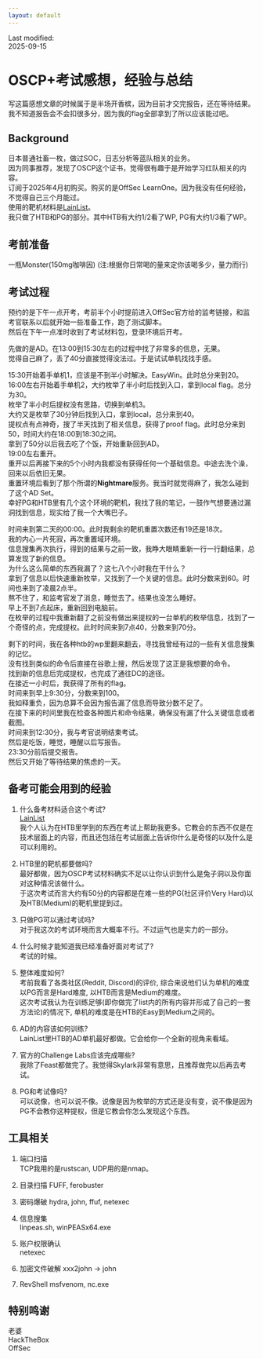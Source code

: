 ```yaml
---
layout: default
---
```

Last modified:  
2025-09-15  

# OSCP+考试感想，经验与总结

写这篇感想文章的时候属于是半场开香槟，因为目前才交完报告，还在等待结果。  
我不知道报告会不会扣很多分，因为我的flag全部拿到了所以应该能过吧。  

## Background  
日本普通社畜一枚，做过SOC，日志分析等蓝队相关的业务。  
因为同事推荐，发现了OSCP这个证书，觉得很有趣于是开始学习红队相关的内容。  
订阅于2025年4月初购买。购买的是OffSec LearnOne。因为我没有任何经验，不觉得自己三个月能过。  
使用的靶机材料是[LainList](https://docs.google.com/spreadsheets/d/18weuz_Eeynr6sXFQ87Cd5F0slOj9Z6rt/edit?gid=487240997#gid=487240997)。  
我只做了HTB和PG的部分。其中HTB有大约1/2看了WP, PG有大约1/3看了WP。  

## 考前准备  
一瓶Monster(150mg咖啡因) (注:根据你日常喝的量来定你该喝多少，量力而行)  

## 考试过程  
预约的是下午一点开考，考前半个小时提前进入OffSec官方给的监考链接，和监考官联系以后就开始一些准备工作，跑了测试脚本。  
然后在下午一点准时收到了考试材料包，登录环境后开考。 

先做的是AD。在13:00到15:30左右的过程中找了非常多的信息，无果。  
觉得自己麻了，丢了40分直接觉得没法过。于是试试单机找找手感。  

15:30开始着手单机1，应该是不到半小时解决。EasyWin。此时总分来到20。  
16:00左右开始着手单机2，大约枚举了半小时后找到入口，拿到local flag。总分为30。  
枚举了半小时后提权没有思路，切换到单机3。  
大约又是枚举了30分钟后找到入口，拿到local，总分来到40。  
提权点有点神奇，搜了半天找到了相关信息，获得了proof flag。此时总分来到50，时间大约在18:00到18:30之间。  
拿到了50分以后我去吃了个饭，开始重新回到AD。  
19:00左右重开。  
重开以后再接下来的5个小时内我都没有获得任何一个基础信息。中途去洗个澡，回来以后依旧无果。  
重置环境后看到了那个所谓的**Nightmare**服务。我当时就觉得麻了，我怎么碰到了这个AD Set。  
幸好PG和HTB里有几个这个环境的靶机，我找了我的笔记，一鼓作气想要通过漏洞找到信息，现实给了我一个大嘴巴子。  

时间来到第二天的00:00。此时我剩余的靶机重置次数还有19还是18次。  
我的内心一片死寂，再次重置域环境。  
信息搜集再次执行，得到的结果与之前一致，我睁大眼睛重新一行一行翻结果，总算发现了新的信息。  
为什么这么简单的东西我漏了？这七八个小时我在干什么？  
拿到了信息以后快速重新枚举，又找到了一个关键的信息。此时分数来到60。时间也来到了凌晨2点半。  
熬不住了，和监考官发了消息，睡觉去了。结果也没怎么睡好。  
早上不到7点起床，重新回到电脑前。  
在枚举的过程中我重新翻了之前没有做出来提权的一台单机的枚举信息，找到了一个奇怪的点，完成提权。此时时间来到7点40，分数来到70分。  

剩下的时间，我在各种htb的wp里翻来翻去，寻找我曾经有过的一些有关信息搜集的记忆。  
没有找到类似的命令后直接在谷歌上搜，然后发现了这正是我想要的命令。  
找到新的信息后完成提权，也完成了通往DC的途径。  
在接近一小时后，我获得了所有的flag。  
时间来到早上9:30分，分数来到100。  
我如释重负，因为总算不会因为报告漏了信息而导致分数不足了。  
在接下来的时间里我在检查各种图片和命令结果，确保没有漏了什么关键信息或者截图。  
时间来到12:30分，我与考官说明结束考试。  
然后是吃饭，睡觉，睡醒以后写报告。  
23:30分前后提交报告。  
然后又开始了等待结果的焦虑的一天。  

## 备考可能会用到的经验
1. 什么备考材料适合这个考试?  
[LainList](https://docs.google.com/spreadsheets/d/18weuz_Eeynr6sXFQ87Cd5F0slOj9Z6rt/edit?gid=487240997#gid=487240997)  
我个人认为在HTB里学到的东西在考试上帮助我更多。它教会的东西不仅是在技术层面上的内容，而且还包括在考试层面上告诉你什么是奇怪的以及什么是可以利用的。  

2. HTB里的靶机都要做吗?  
最好都做，因为OSCP考试材料确实不足以让你认识到什么是兔子洞以及你面对这种情况该做什么。  
于这次考试而言大约有50分的内容都是在难一些的PG(社区评价Very Hard)以及HTB(Medium)的靶机里提到过。  

3. 只做PG可以通过考试吗?  
对于我这次的考试环境而言大概率不行。不过运气也是实力的一部分。  

4. 什么时候才能知道我已经准备好面对考试了?  
考试的时候。  

5. 整体难度如何?  
考前我看了各类社区(Reddit, Discord)的评价, 综合来说他们认为单机的难度以PG而言是Hard难度, 以HTB而言是Medium的难度。  
这次考试我认为在训练足够(即你做完了list内的所有内容并形成了自己的一套方法论)的情况下, 单机的难度是在HTB的Easy到Medium之间的。  

6. AD的内容该如何训练?  
LainList里HTB的AD单机最好都做。它会给你一个全新的视角来看域。  

7. 官方的Challenge Labs应该完成哪些?  
我除了Feast都做完了。我觉得Skylark非常有意思，且推荐做完以后再去考试。  

8. PG和考试像吗?  
可以说像，也可以说不像。说像是因为枚举的方式还是没有变，说不像是因为PG不会教你这种提权，但是它教会你怎么发现这个东西。  

## 工具相关
1. 端口扫描  
TCP我用的是rustscan, UDP用的是nmap。  

2. 目录扫描
FUFF, ferobuster

3. 密码爆破
hydra, john, ffuf, netexec

4. 信息搜集  
linpeas.sh, winPEASx64.exe  

5. 账户权限确认  
netexec  

6. 加密文件破解
xxx2john -> john

7. RevShell
msfvenom, nc.exe

## 特别鸣谢
老婆  
HackTheBox  
OffSec  